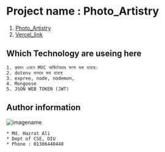 # Project name : Photo_Artistry

1. [Photo_Artistry](https://open-learning-6d337.web.app/ "Photo_Artistry")
2. [Vercel_link](https://photoartistry.vercel.app// "Photo_Artistry")

## Which Technology are useing here

    1. প্রথমত এখানে MVC আর্কিটেকচার ফলো করা হয়েছে।
    2. dotenv ব্যবহার করা হয়েছে
    3. expree, node, nodemon,
    4. Mongoose
    5. JSON WEB TOKEN (JWT)

## Author information

![imagename](https://lh3.googleusercontent.com/a/ALm5wu3-VZ44MFpEKX3SJdB0z5bOTVPy_pq8OMu4G0IO8C0=s96-c)

    * Md. Hazrat Ali
    * Dept of CSE, DIU
    * Phone : 01306440448
